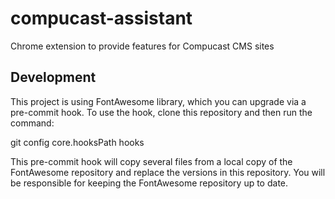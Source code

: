 # compucast-assistant
Chrome extension to provide features for Compucast CMS sites

## Development

This project is using FontAwesome library, which you can upgrade via a pre-commit hook.  To use the hook, clone this repository and then run the command:

git config core.hooksPath hooks

This pre-commit hook will copy several files from a local copy of the FontAwesome repository and replace the versions in this repository.  You will be responsible for keeping the FontAwesome repository up to date.
